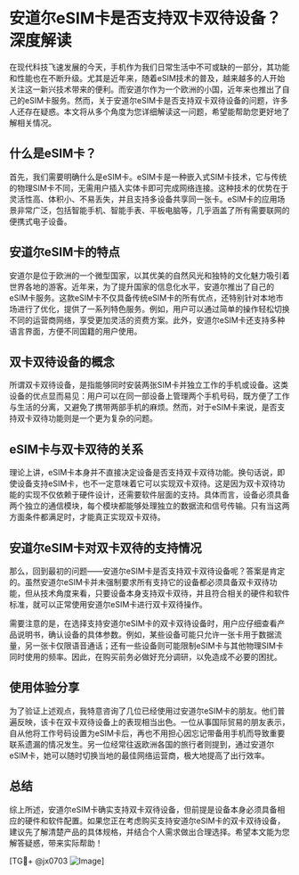 # 安道尔eSIM卡是否支持双卡双待设备？深度解读

在现代科技飞速发展的今天，手机作为我们日常生活中不可或缺的一部分，其功能和性能也在不断升级。尤其是近年来，随着eSIM技术的普及，越来越多的人开始关注这一新兴技术带来的便利。而安道尔作为一个欧洲的小国，近年来也推出了自己的eSIM卡服务。然而，关于安道尔eSIM卡是否支持双卡双待设备的问题，许多人还存在疑惑。本文将从多个角度为您详细解读这一问题，希望能帮助您更好地了解相关情况。

## 什么是eSIM卡？

首先，我们需要明确什么是eSIM卡。eSIM卡是一种嵌入式SIM卡技术，它与传统的物理SIM卡不同，无需用户插入实体卡即可完成网络连接。这种技术的优势在于灵活性高、体积小、不易丢失，并且支持多设备共享同一张卡。eSIM卡的应用场景非常广泛，包括智能手机、智能手表、平板电脑等，几乎涵盖了所有需要联网的便携式电子设备。

## 安道尔eSIM卡的特点

安道尔是位于欧洲的一个微型国家，以其优美的自然风光和独特的文化魅力吸引着世界各地的游客。近年来，为了提升国家的信息化水平，安道尔推出了自己的eSIM卡服务。这款eSIM卡不仅具备传统eSIM卡的所有优点，还特别针对本地市场进行了优化，提供了一系列特色服务。例如，用户可以通过简单的操作轻松切换不同的运营商网络，享受更加灵活的资费方案。此外，安道尔eSIM卡还支持多种语言界面，方便不同国籍的用户使用。

## 双卡双待设备的概念

所谓双卡双待设备，是指能够同时安装两张SIM卡并独立工作的手机或设备。这类设备的优点显而易见：用户可以在同一部设备上管理两个手机号码，既方便了工作与生活的分离，又避免了携带两部手机的麻烦。然而，对于eSIM卡来说，是否支持双卡双待功能则是一个更为复杂的问题。

## eSIM卡与双卡双待的关系

理论上讲，eSIM卡本身并不直接决定设备是否支持双卡双待功能。换句话说，即使设备支持eSIM卡，也不一定意味着它可以实现双卡双待。这是因为双卡双待功能的实现不仅依赖于硬件设计，还需要软件层面的支持。具体而言，设备必须具备两个独立的通信模块，每个模块都能够处理独立的数据流和信号传输。只有当这两方面条件都满足时，才能真正实现双卡双待。

## 安道尔eSIM卡对双卡双待的支持情况

那么，回到最初的问题——安道尔eSIM卡是否支持双卡双待设备呢？答案是肯定的。虽然安道尔eSIM卡并未强制要求所有支持它的设备都必须具备双卡双待功能，但从技术角度来看，只要设备本身支持双卡双待，并且符合相关的硬件和软件标准，就可以正常使用安道尔eSIM卡进行双卡双待操作。

需要注意的是，在选择支持安道尔eSIM卡的双卡双待设备时，用户应仔细查看产品说明书，确认设备的具体参数。例如，某些设备可能只允许一张卡用于数据流量，另一张卡仅限语音通话；还有一些设备则可能限制eSIM卡与其他物理SIM卡同时使用的频率。因此，在购买前务必做好充分调研，以免造成不必要的困扰。

## 使用体验分享

为了验证上述观点，我特意咨询了几位已经使用过安道尔eSIM卡的朋友。他们普遍反映，该卡在双卡双待设备上的表现相当出色。一位从事国际贸易的朋友表示，自从他将工作号码设置为eSIM卡后，再也不用担心因忘记带备用手机而导致重要联系遗漏的情况发生。另一位经常往返欧洲各国的旅行者则提到，通过安道尔eSIM卡，她可以随时切换当地的最佳网络运营商，极大地提高了出行效率。

## 总结

综上所述，安道尔eSIM卡确实支持双卡双待设备，但前提是设备本身必须具备相应的硬件和软件配置。如果您正在考虑购买支持安道尔eSIM卡的双卡双待设备，建议先了解清楚产品的具体规格，并结合个人需求做出合理选择。希望本文能为您解答疑惑，带来实际帮助！

[TG💪+ @jx0703 ![Image](https://github.com/user-attachments/assets/dbca1d08-cadb-493c-b0ec-ad6f7a83f270)]